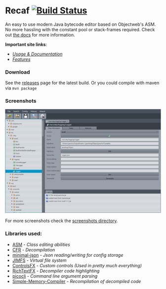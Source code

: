 # Recaf [![Build Status](https://travis-ci.org/Col-E/Recaf.svg?branch=master)](https://travis-ci.org/Col-E/Recaf)
An easy to use modern Java bytecode editor based on Objectweb's ASM. No more hassling with the constant pool or stack-frames required. Check out [the docs](https://col-e.github.io/Recaf/index.html) for more information.

**Important site links**:

* _[Usage & Documentation](https://col-e.github.io/Recaf/documentation.html)_
* _[Features](https://col-e.github.io/Recaf/features.html)_


### Download

See the [releases](https://github.com/Col-E/Recaf/releases) page for the latest build. Or you could compile with maven via `mvn package`

### Screenshots

![Screenshot](docs/screenshots/class-selection.png)

For more screenshots check the [screenshots directory](docs/screenshots).

### Libraries used:

* [ASM](http://asm.ow2.org/) - _Class editing abilities_
* [CFR](http://www.benf.org/other/cfr/) - _Decompilation_
* [minimal-json](https://github.com/ralfstx/minimal-json) - _Json reading/writing for config storage_
* [JIMFS](https://github.com/google/jimfs) - _Virtual file system_
* [ControlsFX](http://fxexperience.com/controlsfx/) - _Custom controls (Used in pretty much everything)_
* [RichTextFX](https://github.com/FXMisc/RichTextFX) - _Decompiler code highlighting_
* [picocli](http://picocli.info/) - _Command line argument parsing_
* [Simple-Memory-Compiler](https://github.com/Col-E/Simple-Memory-Compiler) - _Recompilation of decompiled code_